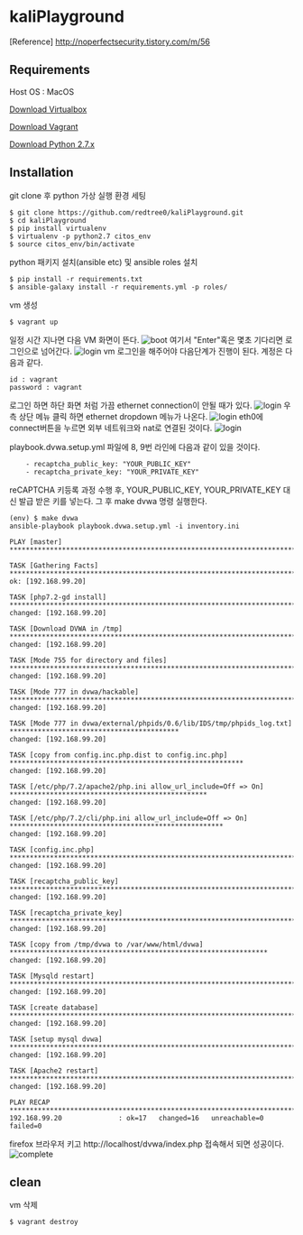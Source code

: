 # kaliPlayground

[Reference]
http://noperfectsecurity.tistory.com/m/56

## Requirements
Host OS : MacOS

[Download Virtualbox](https://www.virtualbox.org/wiki/Downloads)

[Download Vagrant](https://www.vagrantup.com/downloads.html)

[Download Python 2.7.x](https://www.python.org/downloads/mac-osx/)

## Installation
git clone 후 python 가상 실행 환경 세팅
```
$ git clone https://github.com/redtree0/kaliPlayground.git
$ cd kaliPlayground
$ pip install virtualenv
$ virtualenv -p python2.7 citos_env
$ source citos_env/bin/activate
```

python 패키지 설치(ansible etc) 및 ansible roles 설치
```
$ pip install -r requirements.txt
$ ansible-galaxy install -r requirements.yml -p roles/
```

vm 생성
```
$ vagrant up
```
일정 시간 지나면 다음 VM 화면이 뜬다.
![boot](assets/boot.png)
여기서 "Enter"혹은 몇초 기다리면 로그인으로 넘어간다.
![login](assets/login.png)
vm 로그인을 해주어야 다음단계가 진행이 된다. 계정은 다음과 같다.
```
id : vagrant
password : vagrant
```
로그인 하면 하단 화면 처럼 가끔 ethernet connection이 안될 때가 있다.
![login](assets/failed1.png)
우측 상단 메뉴 클릭 하면 ethernet dropdown 메뉴가 나온다.
![login](assets/failed2.png)
eth0에 connect버튼을 누르면 외부 네트워크와 nat로 연결된 것이다.
![login](assets/connection.png)

playbook.dvwa.setup.yml 파일에 8, 9번 라인에 다음과 같이 있을 것이다.
```
    - recaptcha_public_key: "YOUR_PUBLIC_KEY"
    - recaptcha_private_key: "YOUR_PRIVATE_KEY"
```
reCAPTCHA 키등록 과정 수행 후, YOUR_PUBLIC_KEY, YOUR_PRIVATE_KEY 대신 발급 받은 키를 넣는다. 그 후 make dvwa 명령 실행한다.

```
(env) $ make dvwa
ansible-playbook playbook.dvwa.setup.yml -i inventory.ini

PLAY [master] ***************************************************************************************************

TASK [Gathering Facts] ******************************************************************************************
ok: [192.168.99.20]

TASK [php7.2-gd install] ****************************************************************************************
changed: [192.168.99.20]

TASK [Download DVWA in /tmp] ************************************************************************************
changed: [192.168.99.20]

TASK [Mode 755 for directory and files] *************************************************************************
changed: [192.168.99.20]

TASK [Mode 777 in dvwa/hackable] ********************************************************************************
changed: [192.168.99.20]

TASK [Mode 777 in dvwa/external/phpids/0.6/lib/IDS/tmp/phpids_log.txt] ******************************************
changed: [192.168.99.20]

TASK [copy from config.inc.php.dist to config.inc.php] **********************************************************
changed: [192.168.99.20]

TASK [/etc/php/7.2/apache2/php.ini allow_url_include=Off => On] *************************************************
changed: [192.168.99.20]

TASK [/etc/php/7.2/cli/php.ini allow_url_include=Off => On] *****************************************************
changed: [192.168.99.20]

TASK [config.inc.php] *******************************************************************************************
changed: [192.168.99.20]

TASK [recaptcha_public_key] *************************************************************************************
changed: [192.168.99.20]

TASK [recaptcha_private_key] ************************************************************************************
changed: [192.168.99.20]

TASK [copy from /tmp/dvwa to /var/www/html/dvwa] ****************************************************************
changed: [192.168.99.20]

TASK [Mysqld restart] *******************************************************************************************
changed: [192.168.99.20]

TASK [create database] ******************************************************************************************
changed: [192.168.99.20]

TASK [setup mysql dvwa] *****************************************************************************************
changed: [192.168.99.20]

TASK [Apache2 restart] ******************************************************************************************
changed: [192.168.99.20]

PLAY RECAP ******************************************************************************************************
192.168.99.20              : ok=17   changed=16   unreachable=0    failed=0
```

firefox 브라우저 키고 http://localhost/dvwa/index.php
접속해서 되면 성공이다.
![complete](assets/complete.png)

## clean
vm 삭제
```
$ vagrant destroy
```
